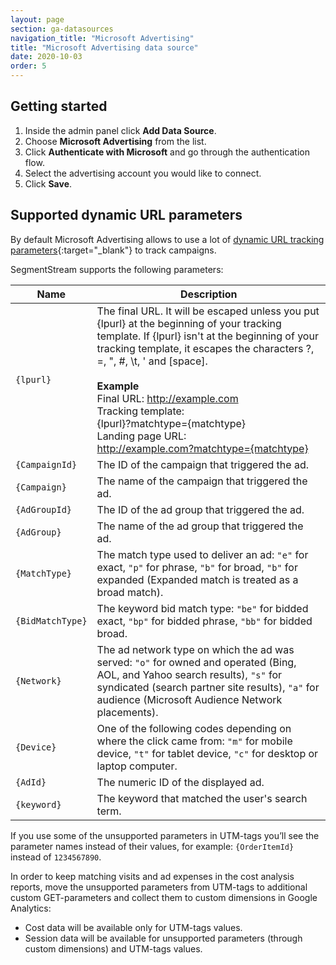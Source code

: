 ```yaml
---
layout: page
section: ga-datasources
navigation_title: "Microsoft Advertising"
title: "Microsoft Advertising data source"
date: 2020-10-03
order: 5
---
```


## Getting started

1. Inside the admin panel click **Add Data Source**.
2. Choose **Microsoft Advertising** from the list.
3. Click **Authenticate with Microsoft** and go through the authentication flow.
4. Select the advertising account you would like to connect.
5. Click **Save**.

## Supported dynamic URL parameters

By default Microsoft Advertising allows to use a lot of [dynamic URL tracking parameters](https://help.ads.microsoft.com/#apex/3/en/56799/2){:target="_blank"} to track campaigns.

SegmentStream supports the following parameters:

Name|Description
--- | ---
`{lpurl}` | The final URL. It will be escaped unless you put {lpurl} at the beginning of your tracking template. If {lpurl} isn't at the beginning of your tracking template, it escapes the characters ?, =, ", #, \t, ' and [space]. <br/><br/>**Example**<br/>Final URL: http://example.com<br/>Tracking template:<br/>{lpurl}?matchtype={matchtype}<br/>Landing page URL:<br/> http://example.com?matchtype={matchtype}
`{CampaignId}` | The ID of the campaign that triggered the ad.
`{Campaign}` | The name of the campaign that triggered the ad.
`{AdGroupId}` | The ID of the ad group that triggered the ad.
`{AdGroup}` | The name of the ad group that triggered the ad.
`{MatchType}` | The match type used to deliver an ad: `"e"` for exact, `"p"` for phrase, `"b"` for broad, `"b"` for expanded (Expanded match is treated as a broad match).
`{BidMatchType}` | The keyword bid match type: `"be"` for bidded exact, `"bp"` for bidded phrase, `"bb"` for bidded broad.
`{Network}` | The ad network type on which the ad was served: `"o"` for owned and operated (Bing, AOL, and Yahoo search results), `"s"` for syndicated (search partner site results), `"a"` for audience (Microsoft Audience Network placements).
`{Device}` | One of the following codes depending on where the click came from: `"m"` for mobile device, `"t"` for tablet device, `"c"` for desktop or laptop computer.
`{AdId}` | The numeric ID of the displayed ad.
`{keyword}` | The keyword that matched the user's search term.

If you use some of the unsupported parameters in UTM-tags you’ll see the parameter names instead of their values, for example: `{OrderItemId}` instead of `1234567890`.

In order to keep matching visits and ad expenses in the cost analysis reports, move the unsupported parameters from UTM-tags to additional custom GET-parameters and collect them to custom dimensions in Google Analytics:

* Cost data will be available only for UTM-tags values.
* Session data will be available for unsupported parameters (through custom dimensions) and UTM-tags values.

